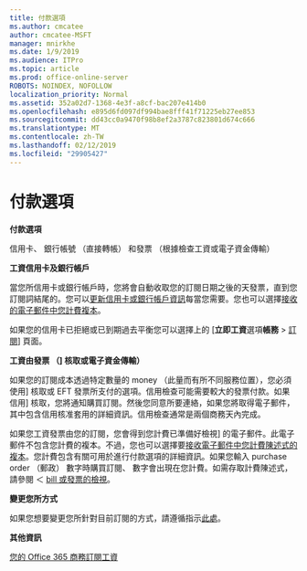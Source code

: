 ```yaml
---
title: 付款選項
ms.author: cmcatee
author: cmcatee-MSFT
manager: mnirkhe
ms.date: 1/9/2019
ms.audience: ITPro
ms.topic: article
ms.prod: office-online-server
ROBOTS: NOINDEX, NOFOLLOW
localization_priority: Normal
ms.assetid: 352a02d7-1368-4e3f-a8cf-bac207e414b0
ms.openlocfilehash: e895d6fd097df994bae8fff41f71225eb27ee853
ms.sourcegitcommit: dd43cc0a9470f98b8ef2a3787c823801d674c666
ms.translationtype: MT
ms.contentlocale: zh-TW
ms.lasthandoff: 02/12/2019
ms.locfileid: "29905427"
---
```

# <a name="payment-options"></a>付款選項

 **付款選項**
  
信用卡、 銀行帳號 （直接轉帳） 和發票 （根據檢查工資或電子資金傳輸）
  
 **工資信用卡及銀行帳戶**
  
當您所信用卡或銀行帳戶時，您將會自動收取您的訂閱日期之後的天發票，直到您訂閱詞結尾的。您可以[更新信用卡或銀行帳戶資訊](https://docs.microsoft.com/office365/admin/subscriptions-and-billing/add-update-or-remove-credit-card-or-bank-account?view=o365-worldwide)每當您需要。您也可以選擇[接收的電子郵件中您計費複本](https://docs.microsoft.com/office365/admin/subscriptions-and-billing/pay-for-your-subscription?view=o365-worldwide#receive-a-copy-of-your-billing-statement-in-email)。
  
如果您的信用卡已拒絕或已到期過去平衡您可以選擇上的 [**立即工資**選項**帳務** \> [訂閱](https://portal.office.com/adminportal/home#/subscriptions)] 頁面。 
  
 **工資由發票 （] 核取或電子資金傳輸）**
  
如果您的訂閱成本透過特定數量的 money （此量而有所不同服務位置），您必須使用] 核取或 EFT 發票所支付的選項。信用檢查可能需要較大的發票付款。如果信用] 核取，您將通知購買訂閱。然後您同意所要連絡，如果您將取得電子郵件，其中包含信用核准套用的詳細資訊。信用檢查通常是兩個商務天內完成。
  
如果您工資發票由您的訂閱，您會得到您計費已準備好檢視] 的電子郵件。此電子郵件不包含您計費的複本。不過，您也可以選擇要[接收電子郵件中您計費陳述式的複本](https://docs.microsoft.com/office365/admin/subscriptions-and-billing/pay-for-your-subscription?view=o365-worldwide#receive-a-copy-of-your-billing-statement-in-email)。您計費包含有關可用於進行付款選項的詳細資訊。如果您輸入 purchase order （郵政） 數字時購買訂閱、 數字會出現在您計費。如需存取計費陳述式，請參閱 ＜ [bill 或發票的檢視](https://docs.microsoft.com/office365/admin/subscriptions-and-billing/view-your-bill-or-invoice?view=o365-worldwide)。
  
 **變更您所方式**
  
如果您想要變更您所針對目前訂閱的方式，請遵循指示[此處](https://docs.microsoft.com/office365/admin/subscriptions-and-billing/change-payment-method?view=o365-worldwide)。
  
 **其他資訊**
  
[您的 Office 365 商務訂閱工資](https://docs.microsoft.com/office365/admin/subscriptions-and-billing/pay-for-your-subscription?view=o365-worldwide)
  

